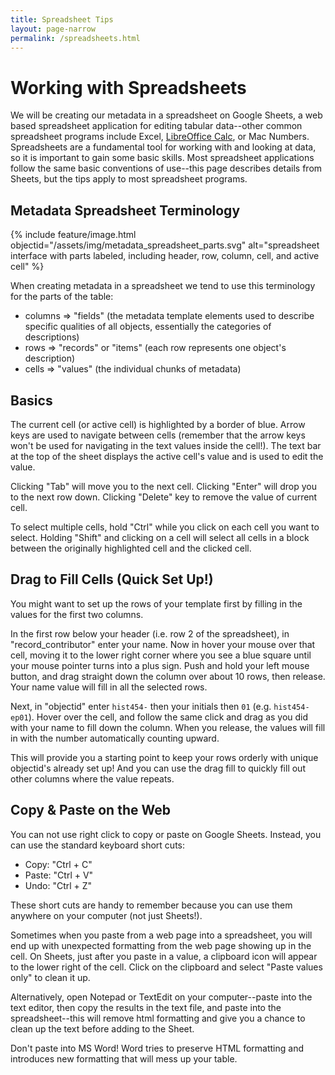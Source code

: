 ```yaml
---
title: Spreadsheet Tips
layout: page-narrow
permalink: /spreadsheets.html
---
```


# Working with Spreadsheets

We will be creating our metadata in a spreadsheet on Google Sheets, a web based spreadsheet application for editing tabular data--other common spreadsheet programs include Excel, [LibreOffice Calc](https://www.libreoffice.org/), or Mac Numbers.
Spreadsheets are a fundamental tool for working with and looking at data, so it is important to gain some basic skills.
Most spreadsheet applications follow the same basic conventions of use--this page describes details from Sheets, but the tips apply to most spreadsheet programs.

## Metadata Spreadsheet Terminology

{% include feature/image.html objectid="/assets/img/metadata_spreadsheet_parts.svg" alt="spreadsheet interface with parts labeled, including header, row, column, cell, and active cell" %}

When creating metadata in a spreadsheet we tend to use this terminology for the parts of the table:

- columns => "fields" (the metadata template elements used to describe specific qualities of all objects, essentially the categories of descriptions)
- rows => "records" or "items" (each row represents one object's description)
- cells => "values" (the individual chunks of metadata)

## Basics

The current cell (or active cell) is highlighted by a border of blue.
Arrow keys are used to navigate between cells (remember that the arrow keys won't be used for navigating in the text values inside the cell!).
The text bar at the top of the sheet displays the active cell's value and is used to edit the value.

Clicking "Tab" will move you to the next cell.
Clicking "Enter" will drop you to the next row down.
Clicking "Delete" key to remove the value of current cell.

To select multiple cells, hold "Ctrl" while you click on each cell you want to select. 
Holding "Shift" and clicking on a cell will select all cells in a block between the originally highlighted cell and the clicked cell.

## Drag to Fill Cells (Quick Set Up!)

You might want to set up the rows of your template first by filling in the values for the first two columns.

In the first row below your header (i.e. row 2 of the spreadsheet), in "record_contributor" enter your name. 
Now in hover your mouse over that cell, moving it to the lower right corner where you see a blue square until your mouse pointer turns into a plus sign.
Push and hold your left mouse button, and drag straight down the column over about 10 rows, then release. 
Your name value will fill in all the selected rows. 

Next, in "objectid" enter `hist454-` then your initials then `01` (e.g. `hist454-ep01`).
Hover over the cell, and follow the same click and drag as you did with your name to fill down the column.
When you release, the values will fill in with the number automatically counting upward.

This will provide you a starting point to keep your rows orderly with unique objectid's already set up!
And you can use the drag fill to quickly fill out other columns where the value repeats.

## Copy & Paste on the Web

You can not use right click to copy or paste on Google Sheets. 
Instead, you can use the standard keyboard short cuts:

- Copy: "Ctrl + C"
- Paste: "Ctrl + V"
- Undo: "Ctrl + Z"

These short cuts are handy to remember because you can use them anywhere on your computer (not just Sheets!).

Sometimes when you paste from a web page into a spreadsheet, you will end up with unexpected formatting from the web page showing up in the cell. 
On Sheets, just after you paste in a value, a clipboard icon will appear to the lower right of the cell. 
Click on the clipboard and select "Paste values only" to clean it up.

Alternatively, open Notepad or TextEdit on your computer--paste into the text editor, then copy the results in the text file, and paste into the spreadsheet--this will remove html formatting and give you a chance to clean up the text before adding to the Sheet.

Don't paste into MS Word! Word tries to preserve HTML formatting and introduces new formatting that will mess up your table.
